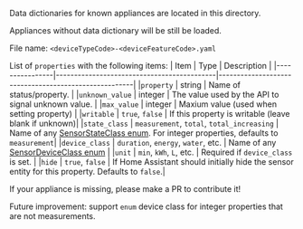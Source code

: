Data dictionaries for known appliances are located in this directory.

Appliances without data dictionary will be still be loaded.

File name: `<deviceTypeCode>-<deviceFeatureCode>.yaml`

List of `properties` with the following items:
| Item           | Type                                       | Description                                          |
|----------------|--------------------------------------------|------------------------------------------------------|
|`property`      | string                                     | Name of status/property.                             |
|`unknown_value` | integer                                    | The value used by the API to signal unknown value.   |
|`max_value`     | integer                                    | Maxium value (used when setting property)            |
|`writable`      | `true`, `false`                            | If this property is writable (leave blank if unknown)|
|`state_class`   | `measurement`, `total`, `total_increasing` | Name of any [SensorStateClass enum](https://developers.home-assistant.io/docs/core/entity/sensor/#available-state-classes). For integer properties, defaults to `measurement`|
|`device_class`  | `duration`, `energy`, `water`, etc.        | Name of any [SensorDeviceClass enum](https://developers.home-assistant.io/docs/core/entity/sensor/#available-device-classes) | 
|`unit`          | `min`, `kWh`, `L`, etc.                    | Required if `device_class` is set.                   |
|`hide`          | `true`, `false`                            | If Home Assistant should initially hide the sensor entity for this property. Defaults to `false`.|

If your appliance is missing, please make a PR to contribute it!

Future improvement: support `enum` device class for integer properties that are not measurements. 
